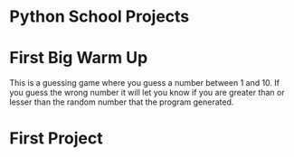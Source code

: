 # Python School Projects

# First Big Warm Up
 This is a guessing game where you guess a number between 1 and 10. If you guess 
 the wrong number it will let you know if you are greater than or lesser than the 
 random number that the program generated.

# First Project
